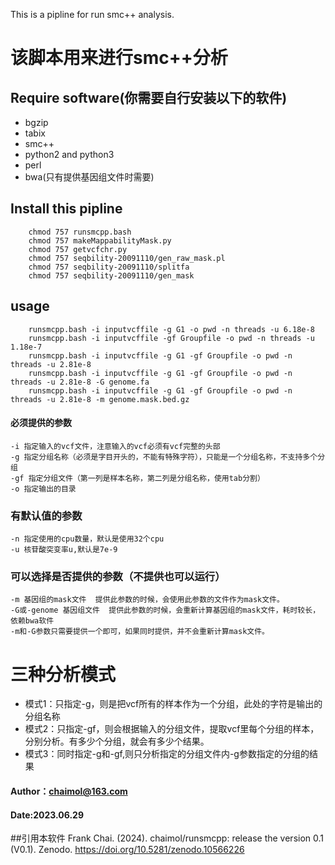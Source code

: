 This is a pipline for run smc++ analysis.
# 该脚本用来进行smc++分析

## Require software(你需要自行安装以下的软件)
- bgzip
- tabix
- smc++
- python2 and python3
- perl
- bwa(只有提供基因组文件时需要)

## Install this pipline
```
	chmod 757 runsmcpp.bash
	chmod 757 makeMappabilityMask.py
	chmod 757 getvcfchr.py
	chmod 757 seqbility-20091110/gen_raw_mask.pl
	chmod 757 seqbility-20091110/splitfa
	chmod 757 seqbility-20091110/gen_mask
```
## usage
```
	runsmcpp.bash -i inputvcffile -g G1 -o pwd -n threads -u 6.18e-8
	runsmcpp.bash -i inputvcffile -gf Groupfile -o pwd -n threads -u 1.18e-7
	runsmcpp.bash -i inputvcffile -g G1 -gf Groupfile -o pwd -n threads -u 2.81e-8
	runsmcpp.bash -i inputvcffile -g G1 -gf Groupfile -o pwd -n threads -u 2.81e-8 -G genome.fa
	runsmcpp.bash -i inputvcffile -g G1 -gf Groupfile -o pwd -n threads -u 2.81e-8 -m genome.mask.bed.gz
```
#### 必须提供的参数
	-i 指定输入的vcf文件，注意输入的vcf必须有vcf完整的头部
	-g 指定分组名称（必须是字目开头的，不能有特殊字符），只能是一个分组名称，不支持多个分组
	-gf 指定分组文件（第一列是样本名称，第二列是分组名称，使用tab分割）
	-o 指定输出的目录
	
### 有默认值的参数
	-n 指定使用的cpu数量，默认是使用32个cpu
	-u 核苷酸突变率u,默认是7e-9
	
### 可以选择是否提供的参数（不提供也可以运行）
	-m 基因组的mask文件  提供此参数的时候，会使用此参数的文件作为mask文件。
	-G或-genome 基因组文件  提供此参数的时候，会重新计算基因组的mask文件，耗时较长，依赖bwa软件
	-m和-G参数只需要提供一个即可，如果同时提供，并不会重新计算mask文件。


# 三种分析模式
- 模式1：只指定-g，则是把vcf所有的样本作为一个分组，此处的字符是输出的分组名称
- 模式2：只指定-gf，则会根据输入的分组文件，提取vcf里每个分组的样本，分别分析。有多少个分组，就会有多少个结果。
- 模式3：同时指定-g和-gf,则只分析指定的分组文件内-g参数指定的分组的结果

#### Author：chaimol@163.com
#### Date:2023.06.29

##引用本软件
Frank Chai. (2024). chaimol/runsmcpp: release the version 0.1 (V0.1). Zenodo. https://doi.org/10.5281/zenodo.10566226
